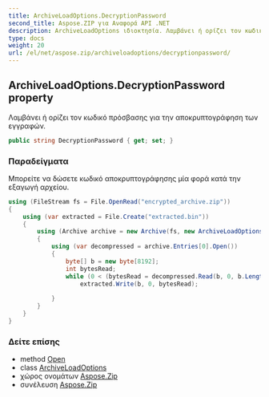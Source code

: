 ```yaml
---
title: ArchiveLoadOptions.DecryptionPassword
second_title: Aspose.ZIP για Αναφορά API .NET
description: ArchiveLoadOptions ιδιοκτησία. Λαμβάνει ή ορίζει τον κωδικό πρόσβασης για την αποκρυπτογράφηση των εγγραφών.
type: docs
weight: 20
url: /el/net/aspose.zip/archiveloadoptions/decryptionpassword/
---
```

## ArchiveLoadOptions.DecryptionPassword property

Λαμβάνει ή ορίζει τον κωδικό πρόσβασης για την αποκρυπτογράφηση των εγγραφών.

```csharp
public string DecryptionPassword { get; set; }
```

### Παραδείγματα

Μπορείτε να δώσετε κωδικό αποκρυπτογράφησης μία φορά κατά την εξαγωγή αρχείου.

```csharp
using (FileStream fs = File.OpenRead("encrypted_archive.zip"))
{
    using (var extracted = File.Create("extracted.bin"))
    {
        using (Archive archive = new Archive(fs, new ArchiveLoadOptions() { DecryptionPassword = "p@s$" }))
        {
            using (var decompressed = archive.Entries[0].Open())
            {
                byte[] b = new byte[8192];
                int bytesRead;
                while (0 < (bytesRead = decompressed.Read(b, 0, b.Length)))
                    extracted.Write(b, 0, bytesRead);
                
            }
        }
    }
}
```

### Δείτε επίσης

* method [Open](../../archiveentry/open/)
* class [ArchiveLoadOptions](../)
* χώρος ονομάτων [Aspose.Zip](../../archiveloadoptions/)
* συνέλευση [Aspose.Zip](../../../)


